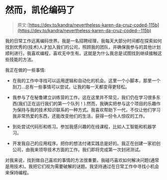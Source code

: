 # 然而，凯伦编码了

> 原文:[https://dev.to/kandra/nevertheless-karen-da-cruz-coded-115b](https://dev.to/kandra/nevertheless-karen-da-cruz-coded--115b)

我的日常工作远离编码世界。我是一名招聘经理，我每天大部分时间都在探索如何找到优秀的(技术)人才加入我们的公司，照顾我的团队，并确保我参与的其他计划顺利进行。我喜欢编程，喜欢无中生有。这就是为什么我总是试图找到继续接触这些技能的方法。

我正在做的一些事情:

*   在我的工作中寻找可以运用逻辑和自动化的机会。这里一个小脚本，那里一个刮刀...总有一些事情可以尝试，让我的每一天都变得更轻松。

*   我参与了在秘鲁建立训练营的工作。这在这里并不常见，我们仍在学习很多东西(我们正在运行我们的第一个队列！).然而，我确实把参与这个项目的乐趣作为保持与我的技术知识联系的一种方式。我喜欢帮助下一代，不仅让他们学习我非常热爱的东西，还能改变他们的生活，获得一份令人惊叹的工作。

*   到处尝试代码形和练习。参加我感兴趣的在线课程，比如人工智能和机器学习。

*   开发我自己的应用程序。把你的想法付诸实践总是好的。我正在创建一家初创公司，由我来领导技术方面的工作。我们即将完成第一次封闭测试。

对我来说，找到做自己喜欢的事情的方法很重要。我碰巧喜欢如何解决问题(通常是用技术)。我把它们视为需要破解的谜题。我坚持通过在日常工作中寻找小机会来保持编程。